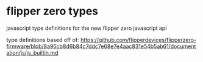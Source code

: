 # flipper zero types

javascript type definitions for the new flipper zero javascript api

type definitions based off of: https://github.com/flipperdevices/flipperzero-firmware/blob/8a95cb8d6b84c7ddc7e68e7e4aac831e54b5ab61/documentation/js/js_builtin.md